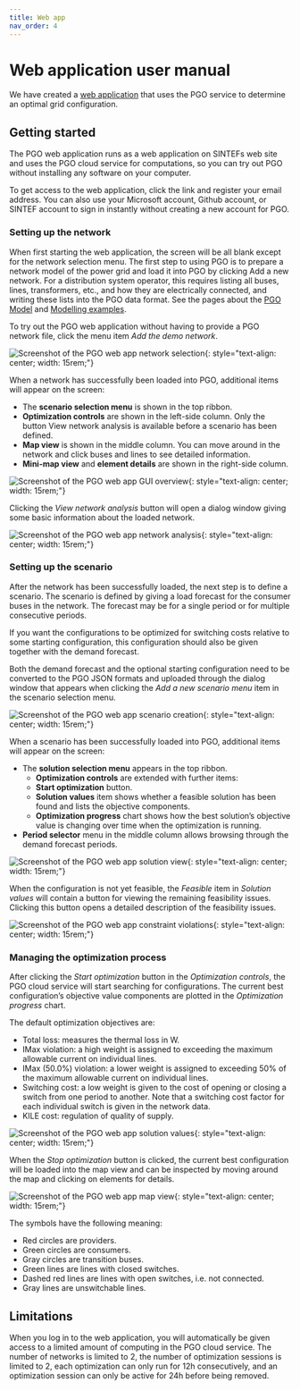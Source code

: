 ```yaml
---
title: Web app
nav_order: 4
---
```


# Web application user manual

We have created a [web application](https://pgosintef.azurewebsites.net/#/) that uses the PGO service to determine an optimal grid configuration.

## Getting started

The PGO web application runs as a web application on SINTEFs web site and uses the PGO cloud service for computations, so you can try out PGO without installing any software on your computer.

To get access to the web application, click the link and register your email address. You can also use your Microsoft account, Github account, or SINTEF account to sign in instantly without creating a new account for PGO.

### Setting up the network

When first starting the web application, the screen will be all blank except for the network selection menu. The first step to using PGO is to prepare a network model of the power grid and load it into PGO by clicking Add a new network. For a distribution system operator, this requires listing all buses, lines, transformers, etc., and how they are electrically connected, and writing these lists into the PGO data format. See the pages about the [PGO Model](documentation/introduction.md) and [Modelling examples](documentation/modelling-examples.md).

To try out the PGO web application without having to provide a PGO network file, click the menu item *Add the demo network*.

![Screenshot of the PGO web app network selection](images/pgo_demo_ss1.png){: style="text-align: center; width: 15rem;"}

When a network has successfully been loaded into PGO, additional items will appear on the screen:

 * The **scenario selection menu** is shown in the top ribbon.
 * **Optimization controls** are shown in the left-side column. Only the button View network analysis is available before a scenario has been defined.
 * **Map view** is shown in the middle column. You can move around in the network and click buses and lines to see detailed information.
 * **Mini-map view** and **element details** are shown in the right-side column.

![Screenshot of the PGO web app GUI overview](images/pgo_demo_ss2-1536x693.png){: style="text-align: center; width: 15rem;"}

Clicking the *View network analysis* button will open a dialog window giving some basic information about the loaded network.


![Screenshot of the PGO web app network analysis](images/pgo_demo_ss3-2-768x682.png){: style="text-align: center; width: 15rem;"}

### Setting up the scenario

After the network has been successfully loaded, the next step is to define a scenario. The scenario is defined by giving a load forecast for the consumer buses in the network. The forecast may be for a single period or for multiple consecutive periods.

If you want the configurations to be optimized for switching costs relative to some starting configuration, this configuration should also be given together with the demand forecast.

Both the demand forecast and the optional starting configuration need to be converted to the PGO JSON formats and uploaded through the dialog window that appears when clicking the *Add a new scenario menu* item in the scenario selection menu.

![Screenshot of the PGO web app scenario creation](images/pgo_demo_ss6-1-600x424.png){: style="text-align: center; width: 15rem;"}

When a scenario has been successfully loaded into PGO, additional items will appear on the screen:

 * The **solution selection menu** appears in the top ribbon.
   * **Optimization controls** are extended with further items:
   * **Start optimization** button.
   * **Solution values** item shows whether a feasible solution has been found and lists the objective components.
   * **Optimization progress** chart shows how the best solution’s objective value is changing over time when the optimization is running.
 * **Period selector** menu in the middle column allows browsing through the demand forecast periods.

![Screenshot of the PGO web app solution view](images/pgo_demo_ss7.png){: style="text-align: center; width: 15rem;"}

When the configuration is not yet feasible, the *Feasible* item in *Solution values* will contain a button for viewing the remaining feasibility issues. Clicking this button opens a detailed description of the feasibility issues.

![Screenshot of the PGO web app constraint violations](images/pgo_demo_ss8-1.png){: style="text-align: center; width: 15rem;"}

### Managing the optimization process

After clicking the *Start optimization* button in the *Optimization controls*, the PGO cloud service will start searching for configurations. The current best configuration’s objective value components are plotted in the *Optimization progress* chart.

The default optimization objectives are:

 * Total loss: measures the thermal loss in W.
 * IMax violation: a high weight is assigned to exceeding the maximum allowable current on individual lines.
 * IMax (50.0%) violation: a lower weight is assigned to exceeding 50% of the maximum allowable current on individual lines.
 * Switching cost: a low weight is given to the cost of opening or closing a switch from one period to another. Note that a switching cost factor for each individual switch is given in the network data.
 * KILE cost: regulation of quality of supply.

![Screenshot of the PGO web app solution values](images/pgo_demo_ss9.png){: style="text-align: center; width: 15rem;"}

When the *Stop optimization* button is clicked, the current best configuration will be loaded into the map view and can be inspected by moving around the map and clicking on elements for details.

![Screenshot of the PGO web app map view](images/pgo_demo_ss10-600x597.png){: style="text-align: center; width: 15rem;"}

The symbols have the following meaning:

 * Red circles are providers.
 * Green circles are consumers.
 * Gray circles are transition buses.
 * Green lines are lines with closed switches.
 * Dashed red lines are lines with open switches, i.e. not connected.
 * Gray lines are unswitchable lines.

## Limitations

When you log in to the web application, you will automatically be given access to a limited amount of computing in the PGO cloud service. The number of networks is limited to 2, the number of optimization sessions is limited to 2, each optimization can only run for 12h consecutively, and an optimization session can only be active for 24h before being removed.






